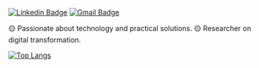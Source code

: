 [![Linkedin Badge](https://img.shields.io/badge/-daianesousa-blue?style=flat-square&logo=Linkedin&logoColor=white&link=https://www.linkedin.com/in/daiane-cristinny-sousa-dos-reis-174b16138/)](https://www.linkedin.com/in/pranjaljain0/) 
[![Gmail Badge](https://img.shields.io/badge/-contato@daianesousa.tech-c14438?style=flat-square&logo=Gmail&logoColor=white&link=mailto:hello@pranjaljain.tech)](mailto:hello@pranjaljain.tech)


:yellow_circle:	Passionate about technology and practical solutions.
:yellow_circle: Researcher on digital transformation.


[![Top Langs](https://github-readme-stats.vercel.app/api/top-langs/?username=daianessousa&layout=compact)](https://github.com/anuraghazra/github-readme-stats)








<!--
**daianessousa/daianessousa** is a ✨ _special_ ✨ repository because its `README.md` (this file) appears on your GitHub profile.

Here are some ideas to get you started:

- 🔭 I’m currently working on ...
- 🌱 I’m currently learning ...
- 👯 I’m looking to collaborate on ...
- 🤔 I’m looking for help with ...
- 💬 Ask me about ...
- 📫 How to reach me: ...
- 😄 Pronouns: ...
- ⚡ Fun fact: ...
-->
